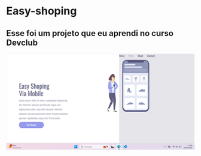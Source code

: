 <h1>Easy-shoping</h1>
<h2>Esse foi um projeto que eu aprendi no curso Devclub</h2>
<img src="https://github.com/Roberto-sousa-dev/Projeto-easy-shoping/blob/main/Captura%20de%20tela.png?raw=true"/>
